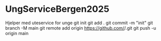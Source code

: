 # UngServiceBergen2025
Hjelper med uteservice for unge
git init
git add .
git commit -m "init"
git branch -M main
git remote add origin https://github.com/<bruker>/<repo>.git
git push -u origin main
